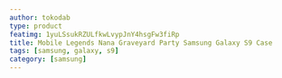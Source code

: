```yaml
---
author: tokodab
type: product
featimg: 1yuLSsukRZULfkwLvypJnY4hsgFw3fiRp
title: Mobile Legends Nana Graveyard Party Samsung Galaxy S9 Case
tags: [samsung, galaxy, s9]
category: [samsung]
---
```

